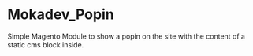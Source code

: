 Mokadev_Popin
=============

Simple Magento Module to show a popin on the site with the content of a static cms block inside.
